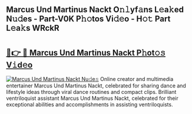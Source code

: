 ## Marcus Und Martinus Nackt O𝚗𝚕yf𝚊ns L𝚎a𝚔ed N𝚞𝚍es - Part-V0K P𝚑𝚘tos Vi𝚍𝚎o - H𝚘𝚝 Part L𝚎a𝚔s WRckR

# <h2><a href="http://kf1g2g.oniu.top/?m=Marcus+Und+Martinus+Nackt">🔗👉 🔴 Marcus Und Martinus Nackt P𝚑ot𝚘𝚜 V𝚒d𝚎o</a></h2>

[![Marcus Und Martinus Nackt Nu𝚍e𝚜](https://i.imgur.com/0qMVB7G.gif)](http://kf1g2g.oniu.top/?m=Marcus+Und+Martinus+Nackt)
Online creator and multimedia entertainer Marcus Und Martinus Nackt, celebrated for sharing dance and lifestyle ideas through viral dance routines and compact clips. Brilliant ventriloquist assistant Marcus Und Martinus Nackt, celebrated for their exceptional abilities and accomplishments in assisting ventriloquists.  
